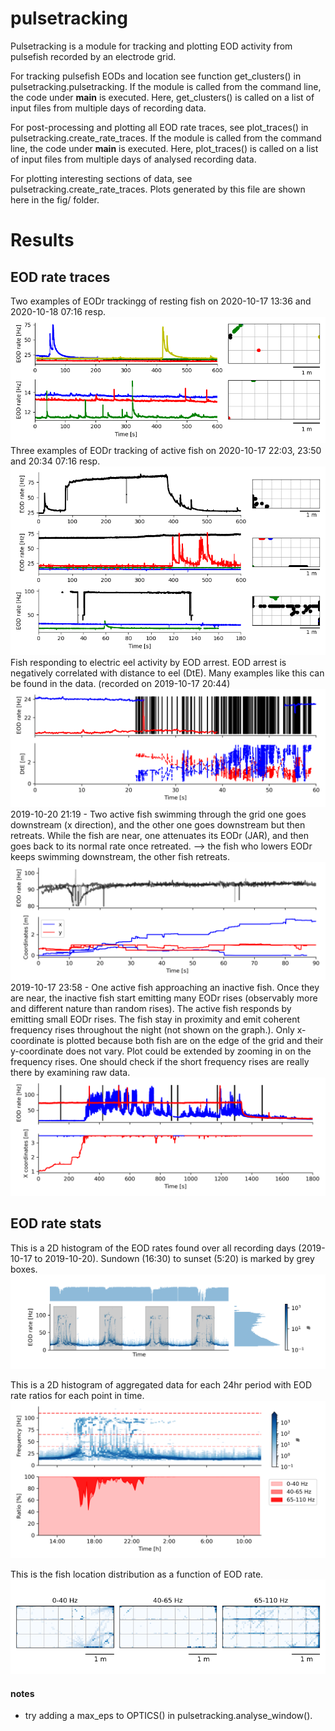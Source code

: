 # pulsetracking
Pulsetracking is a module for tracking and plotting EOD activity from pulsefish recorded by an electrode grid.

For tracking pulsefish EODs and location see function get_clusters() in pulsetracking.pulsetracking. If the module is called from the command line, the code under __main__ is executed. Here, get_clusters() is called on a list of input files from multiple days of recording data.

For post-processing and plotting all EOD rate traces, see plot_traces() in pulsetracking.create_rate_traces. If the module is called from the command line, the code under __main__ is executed. Here, plot_traces() is called on a list of input files from multiple days of analysed recording data.

For plotting interesting sections of data, see pulsetracking.create_rate_traces. Plots generated by this file are shown here in the fig/ folder.

# Results

## EOD rate traces
Two examples of EODr trackingg of resting fish on 2020-10-17 13:36 and 2020-10-18 07:16 resp.
![resting](fig/resting.png)
Three examples of EODr tracking of active fish on 2020-10-17 22:03, 23:50 and 20:34 07:16 resp.
![moving](fig/moving.png)
Fish responding to electric eel activity by EOD arrest. EOD arrest is negatively correlated with distance to eel (DtE). Many examples like this can be found in the data. (recorded on 2019-10-17 20:44)
![eel](fig/eel.png)
2019-10-20 21:19 - Two active fish swimming through the grid one goes downstream (x direction), and the other one goes downstream but then retreats. While the fish are near, one attenuates its EODr (JAR), and then goes back to its normal rate once retreated. --> the fish who lowers EODr keeps swimming downstream, the other fish retreats.
![JAR](fig/JAR.png)
2019-10-17 23:58 - One active fish approaching an inactive fish. Once they are near, the inactive fish start emitting many EODr rises (observably more and different nature than random rises). The active fish responds by emitting small EODr rises. The fish stay in proximity and emit coherent frequency rises throughout the night (not shown on the graph.). Only x-coordinate is plotted because both fish are on the edge of the grid and their y-coordinate does not vary. Plot could be extended by zooming in on the frequency rises. One should check if the short frequency rises are really there by examining raw data.
![courtship](fig/courtship.png)

## EOD rate stats
This is a 2D histogram of the EOD rates found over all recording days (2019-10-17 to 2019-10-20). Sundown (16:30) to sunset (5:20) is marked by grey boxes. 
![distr](fig/freq_days.png)

This is a 2D histogram of aggregated data for each 24hr period with EOD rate ratios for each point in time.
![distr](fig/foraging_ratios.png)

This is the fish location distribution as a function of EOD rate.
![distr](fig/movement.png)

#### notes
- try adding a max_eps to OPTICS() in pulsetracking.analyse_window().
